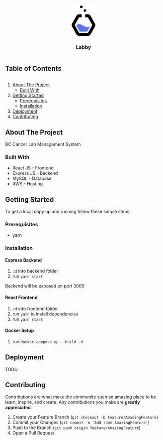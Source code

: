 <!-- PROJECT LOGO -->
<br />
<p align="center">
  <a href="https://github.com/ubclaunchpad/labby">
    <img src="frontend/public/LogoIcon.png" alt="Logo" height="100" resize>
  </a>
  <h3 align="center">Labby</h3>
</p>


<!-- TABLE OF CONTENTS -->
  <h2 style="display: inline-block">Table of Contents</h2>
  <ol>
    <li>
      <a href="#about-the-project">About The Project</a>
      <ul>
        <li><a href="#built-with">Built With</a></li>
      </ul>
    </li>
    <li>
      <a href="#getting-started">Getting Started</a>
      <ul>
        <li><a href="#prerequisites">Prerequisites</a></li>
        <li><a href="#installation">Installation</a></li>
      </ul>
    </li>
    <li><a href="#deployment">Deployment</a></li>
    <li><a href="#contributing">Contributing</a></li>
  </ol>



<!-- ABOUT THE PROJECT -->
## About The Project

BC Cancer Lab Management System


### Built With

* React JS - Frontend
* Express JS - Backend
* MySQL - Database
* AWS - Hosting


<!-- GETTING STARTED -->
## Getting Started

To get a local copy up and running follow these simple steps.

### Prerequisites

* yarn

### Installation
#### Express Backend

1. `cd` into backend folder
2. run `yarn start`

Backend will be exposed on port 3000

#### React Frontend

1. `cd` into frontend folder
2. run `yarn` to install dependencies
3. run `yarn start`

#### Docker Setup
1. run `docker-compose up --build -d`

<!-- DEPLOYMENT -->
## Deployment

TODO

<!-- CONTRIBUTING -->
## Contributing

Contributions are what make the community such an amazing place to be learn, inspire, and create. Any contributions you make are **greatly appreciated**.

1. Create your Feature Branch (`git checkout -b feature/AmazingFeature`)
2. Commit your Changes (`git commit -m 'Add some AmazingFeature'`)
3. Push to the Branch (`git push origin feature/AmazingFeature`)
4. Open a Pull Request